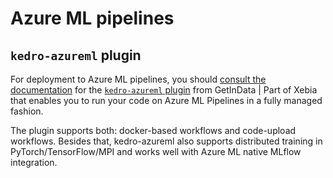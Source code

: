 # Azure ML pipelines

## `kedro-azureml` plugin

For deployment to Azure ML pipelines, you should [consult the documentation](https://kedro-azureml.readthedocs.io/en/stable/source/03_quickstart.html) for the [`kedro-azureml` plugin](https://github.com/getindata/kedro-azureml) from GetInData | Part of Xebia that enables you to run your code on Azure ML Pipelines in a fully managed fashion.

The plugin supports both: docker-based workflows and code-upload workflows.
Besides that, kedro-azureml also supports distributed training in PyTorch/TensorFlow/MPI and works well with Azure ML native MLflow integration.
